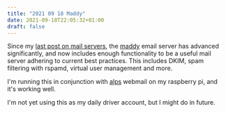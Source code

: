 ```yaml
---
title: "2021 09 18 Maddy"
date: 2021-09-18T22:05:32+01:00
draft: false
---
```


Since my [last post on mail servers](https://mfashby.net/posts/2018-06-01-mailu/), the [maddy](https://maddy.email/) email server has advanced significantly, and now includes enough functionality to be a useful mail server adhering to current best practices. This includes DKIM, spam filtering with rspamd, virtual user management and more.

I'm running this in conjunction with [alps](https://sr.ht/~migadu/alps/) webmail on my raspberry pi, and it's working well.

I'm not yet using this as my daily driver account, but I might do in future.
